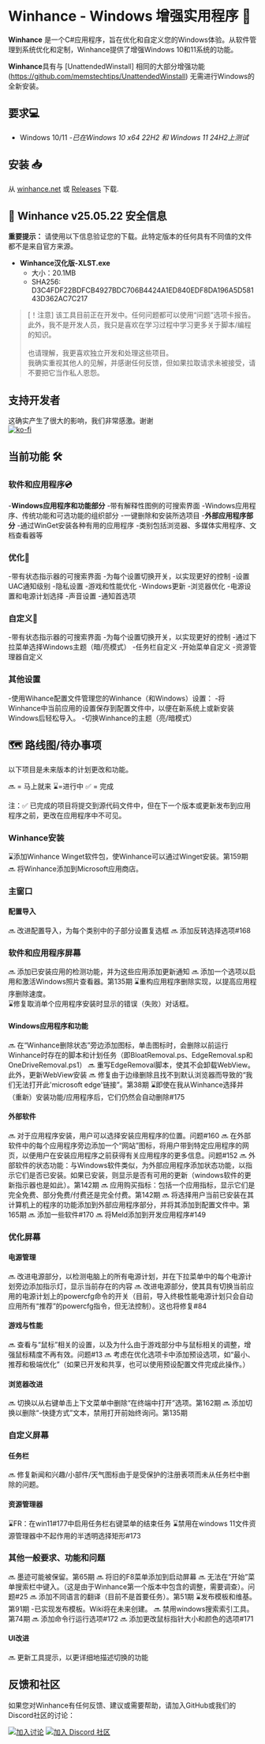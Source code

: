 # Winhance - Windows 增强实用程序 🚀

**Winhance** 是一个C#应用程序，旨在优化和自定义您的Windows体验。从软件管理到系统优化和定制，Winhance提供了增强Windows 10和11系统的功能。

**Winhance**具有与 [UnattendedWinstall] 相同的大部分增强功能 (https://github.com/memstechtips/UnattendedWinstall) 无需进行Windows的全新安装。

## 要求💻
- Windows 10/11
  -*已在Windows 10 x64 22H2 和 Windows 11 24H2上测试*

## 安装 📥

从 [winhance.net](https://winhance.net) 或 [Releases]([https://github.com/XLST-Qemu/Winhance-zh_CN/releases]) 下载.

## 🔐 Winhance v25.05.22 安全信息

**重要提示：** 请使用以下信息验证您的下载。此特定版本的任何具有不同值的文件都不是来自官方来源。

- **Winhance汉化版-XLST.exe**
  - 大小：20.1MB  
  - SHA256: D3C4FDF22BDFCB4927BDC706B4424A1ED840EDF8DA196A5D58143D362AC7C217  

>[！注意]
>该工具目前正在开发中。任何问题都可以使用“问题”选项卡报告。<br>
>此外，我不是开发人员，我只是喜欢在学习过程中学习更多关于脚本/编程的知识。<br><br>
>也请理解，我更喜欢独立开发和处理这些项目。<br>我确实重视其他人的见解，并感谢任何反馈，但如果拉取请求未被接受，请不要把它当作私人恩怨。

## 支持开发者

这确实产生了很大的影响，我们非常感激。谢谢<br>
[![ko-fi](https://ko-fi.com/img/githubbutton_sm.svg)](https://ko-fi.com/memstechtips)

## 当前功能 🛠️

### 软件和应用程序💿
-**Windows应用程序和功能部分**
 -带有解释性图例的可搜索界面
 -Windows应用程序、传统功能和可选功能的组织部分
 -一键删除和安装所选项目
-**外部应用程序部分**
 -通过WinGet安装各种有用的应用程序
 -类别包括浏览器、多媒体实用程序、文档查看器等

### 优化🚀
-带有状态指示器的可搜索界面
-为每个设置切换开关，以实现更好的控制
-设置UAC通知级别
-隐私设置
-游戏和性能优化
-Windows更新
-浏览器优化
-电源设置和电源计划选择
-声音设置
-通知首选项

### 自定义🎨
-带有状态指示器的可搜索界面
-为每个设置切换开关，以实现更好的控制
-通过下拉菜单选择Windows主题（暗/亮模式）
-任务栏自定义
-开始菜单自定义
-资源管理器自定义

### 其他设置
-使用Wihance配置文件管理您的Winhance（和Windows）设置：
-将Winhance中当前应用的设置保存到配置文件中，以便在新系统上或新安装Windows后轻松导入。
-切换Winhance的主题（亮/暗模式）

## 🗺️ 路线图/待办事项
以下项目是未来版本的计划更改和功能。

🔜 = 马上就来
⌛=进行中
✅ = 完成

注：✅ 已完成的项目将提交到源代码文件中，但在下一个版本或更新发布到应用程序之前，更改在应用程序中不可见。

### Winhance安装
⌛添加Winhance Winget软件包，使Winhance可以通过Winget安装。第159期
🔜 将Winhance添加到Microsoft应用商店。  

### 主窗口

#### 配置导入
🔜 改进配置导入，为每个类别中的子部分设置复选框
🔜 添加反转选择选项#168


### 软件和应用程序屏幕

🔜 添加已安装应用的检测功能，并为这些应用添加更新通知
🔜 添加一个选项以启用和激活Windows照片查看器。第135期
⌛重构应用程序删除实现，以提高应用程序删除速度。  
⌛修复取消单个应用程序安装时显示的错误（失败）对话框。  

#### Windows应用程序和功能
🔜 在“Winhance删除状态”旁边添加图标，单击图标时，会删除以前运行Winhance时存在的脚本和计划任务（即BloatRemoval.ps、EdgeRemoval.sp和OneDriveRemoval.ps1）
🔜 重写EdgeRemoval脚本，使其不会卸载WebView。此外，更新WebView安装
🔜 修复由于边缘删除且找不到默认浏览器而导致的“我们无法打开此'microsoft edge'链接”。第38期
⌛即使在我从Winhance选择并（重新）安装功能/应用程序后，它们仍然会自动删除#175

#### 外部软件
🔜 对于应用程序安装，用户可以选择安装应用程序的位置。问题#160
🔜 在外部软件中的每个应用程序旁边添加一个“网站”图标，将用户带到特定应用程序的网页，以便用户在安装应用程序之前获得有关应用程序的更多信息。问题#152
🔜 外部软件的状态功能：与Windows软件类似，为外部应用程序添加状态功能，以指示它们是否已安装。如果已安装，则显示是否有可用的更新（windows软件的更新指示器也是如此）。第142期
🔜 应用购买指标：包括一个应用指标，显示它们是完全免费、部分免费/付费还是完全付费。第142期
🔜 将选择用户当前已安装在其计算机上的程序的功能添加到外部应用程序部分，并将其添加到配置文件中。第165期
🔜 添加一些软件#170
🔜 将Meld添加到开发应用程序#149  


### 优化屏幕

#### 电源管理
🔜 改进电源部分，以检测电脑上的所有电源计划，并在下拉菜单中的每个电源计划旁边添加指示灯，显示当前存在的内容
🔜 改进电源部分，使其具有切换当前应用的电源计划上的powercfg命令的开关（目前，导入终极性能电源计划只会自动应用所有“推荐”的powercfg指令，但无法控制）。这也将修复#84

#### 游戏与性能
🔜 查看与“鼠标”相关的设置，以及为什么由于游戏部分中与鼠标相关的调整，增强鼠标精度不再有效。问题#13
🔜 考虑在优化选项卡中添加预设选项，如“最小、推荐和极端优化”（如果已开发和共享，也可以使用预设配置文件完成此操作。）

#### 浏览器改进
🔜 切换以从右键单击上下文菜单中删除“在终端中打开”选项。第162期
🔜 添加切换以删除“-快捷方式”文本，禁用打开前始终询问。第135期

### 自定义屏幕

#### 任务栏
🔜 修复新闻和兴趣/小部件/天气图标由于是受保护的注册表项而未从任务栏中删除的问题。

#### 资源管理器
⌛FR：在win11#177中启用任务栏右键菜单的结束任务
⌛禁用在windows 11文件资源管理器中不起作用的半透明选择矩形#173  


### 其他一般要求、功能和问题
🔜 墨迹可能被保留。第65期
🔜 将旧的F8菜单添加到启动屏幕
🔜 无法在“开始”菜单搜索栏中键入。（这是由于Winhance第一个版本中包含的调整，需要调查）。问题#25
🔜 添加不同语言的翻译（目前不是首要任务）。第51期
⌛发布模板和维基。第91期
-已实现发布模板。Wiki将在未来创建。
🔜 禁用windows搜索索引工具。第74期
🔜 添加命令行运行选项#172
🔜 添加更改鼠标指针大小和颜色的选项#171



#### UI改进
🔜 更新工具提示，以更详细地描述切换的功能


## 反馈和社区

如果您对Winhance有任何反馈、建议或需要帮助，请加入GitHub或我们的Discord社区的讨论：

[![加入讨论](https://img.shields.io/badge/Join-the%20Discussion-2D9F2D?style=for-the-badge&logo=github&logoColor=white)](https://github.com/memstechtips/Winhance/discussions/183)
[![加入 Discord 社区](https://img.shields.io/badge/Join-Discord%20Community-5865F2?style=for-the-badge&logo=discord&logoColor=white)](https://www.discord.gg/zWGANV8QAX)
